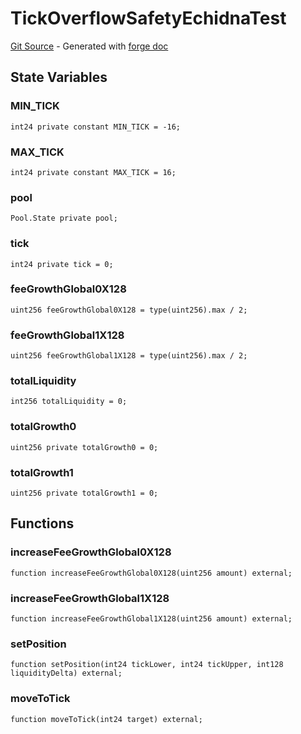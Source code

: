 # TickOverflowSafetyEchidnaTest
[Git Source](https://github.com/uniswap/v4-core/blob/b619b6718e31aa5b4fa0286520c455ceb950276d/src/test/TickOverflowSafetyEchidnaTest.sol) - Generated with [forge doc](https://book.getfoundry.sh/reference/forge/forge-doc)


## State Variables
### MIN_TICK

```solidity
int24 private constant MIN_TICK = -16;
```


### MAX_TICK

```solidity
int24 private constant MAX_TICK = 16;
```


### pool

```solidity
Pool.State private pool;
```


### tick

```solidity
int24 private tick = 0;
```


### feeGrowthGlobal0X128

```solidity
uint256 feeGrowthGlobal0X128 = type(uint256).max / 2;
```


### feeGrowthGlobal1X128

```solidity
uint256 feeGrowthGlobal1X128 = type(uint256).max / 2;
```


### totalLiquidity

```solidity
int256 totalLiquidity = 0;
```


### totalGrowth0

```solidity
uint256 private totalGrowth0 = 0;
```


### totalGrowth1

```solidity
uint256 private totalGrowth1 = 0;
```


## Functions
### increaseFeeGrowthGlobal0X128


```solidity
function increaseFeeGrowthGlobal0X128(uint256 amount) external;
```

### increaseFeeGrowthGlobal1X128


```solidity
function increaseFeeGrowthGlobal1X128(uint256 amount) external;
```

### setPosition


```solidity
function setPosition(int24 tickLower, int24 tickUpper, int128 liquidityDelta) external;
```

### moveToTick


```solidity
function moveToTick(int24 target) external;
```

